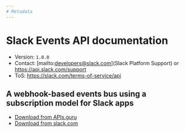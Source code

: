 ```yaml
---
# Metadata
---
```

# Slack Events API documentation

* Version: `1.0.0`
* Contact: [mailto:developers@slack.com](Slack Platform Support) or https://api.slack.com/support
* ToS: https://slack.com/terms-of-service/api

## A webhook-based events bus using a subscription model for Slack apps

* [Download from APIs.guru](https://raw.githubusercontent.com/APIs-guru/asyncapi-directory/master/docs/APIs/slack.com%40v1.0.0.yaml)
* [Download from slack.com](https://raw.githubusercontent.com/slackapi/slack-api-specs/master/events-api/slack_events_api_async_v1.json)
